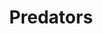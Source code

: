 ---
title: Predators
crosslinks:
- hockey
- hockeyjerseys
- place
- nhl_games
- hawks
- AnaheimDucks
- puckstreams
- sports
- LazyMan
- hockeyplayers
- RPI
- NHLstatheads
- Tennesseetitans
- holdmyneal
- puppies
- MkeBucks
- Birmingham
- rush
- CFB
---